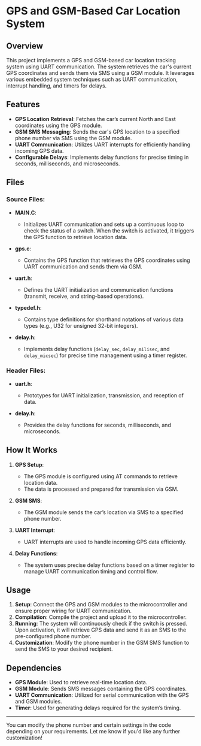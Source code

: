 # GPS and GSM-Based Car Location System

## Overview
This project implements a GPS and GSM-based car location tracking system using UART communication. The system retrieves the car's current GPS coordinates and sends them via SMS using a GSM module. It leverages various embedded system techniques such as UART communication, interrupt handling, and timers for delays.

## Features
- **GPS Location Retrieval**: Fetches the car’s current North and East coordinates using the GPS module.
- **GSM SMS Messaging**: Sends the car's GPS location to a specified phone number via SMS using the GSM module.
- **UART Communication**: Utilizes UART interrupts for efficiently handling incoming GPS data.
- **Configurable Delays**: Implements delay functions for precise timing in seconds, milliseconds, and microseconds.

## Files

### Source Files:
- **MAIN.C**: 
  - Initializes UART communication and sets up a continuous loop to check the status of a switch. When the switch is activated, it triggers the GPS function to retrieve location data.
  
- **gps.c**:
  - Contains the GPS function that retrieves the GPS coordinates using UART communication and sends them via GSM.
  
- **uart.h**:
  - Defines the UART initialization and communication functions (transmit, receive, and string-based operations).
  
- **typedef.h**:
  - Contains type definitions for shorthand notations of various data types (e.g., U32 for unsigned 32-bit integers).
  
- **delay.h**:
  - Implements delay functions (`delay_sec`, `delay_milisec`, and `delay_micsec`) for precise time management using a timer register.

### Header Files:
- **uart.h**: 
  - Prototypes for UART initialization, transmission, and reception of data.
  
- **delay.h**: 
  - Provides the delay functions for seconds, milliseconds, and microseconds.

## How It Works

1. **GPS Setup**: 
   - The GPS module is configured using AT commands to retrieve location data.
   - The data is processed and prepared for transmission via GSM.
   
2. **GSM SMS**: 
   - The GSM module sends the car’s location via SMS to a specified phone number.
   
3. **UART Interrupt**: 
   - UART interrupts are used to handle incoming GPS data efficiently.
   
4. **Delay Functions**: 
   - The system uses precise delay functions based on a timer register to manage UART communication timing and control flow.

## Usage

1. **Setup**: Connect the GPS and GSM modules to the microcontroller and ensure proper wiring for UART communication.
2. **Compilation**: Compile the project and upload it to the microcontroller.
3. **Running**: The system will continuously check if the switch is pressed. Upon activation, it will retrieve GPS data and send it as an SMS to the pre-configured phone number.
4. **Customization**: Modify the phone number in the GSM SMS function to send the SMS to your desired recipient.

## Dependencies

- **GPS Module**: Used to retrieve real-time location data.
- **GSM Module**: Sends SMS messages containing the GPS coordinates.
- **UART Communication**: Utilized for serial communication with the GPS and GSM modules.
- **Timer**: Used for generating delays required for the system’s timing.
---

You can modify the phone number and certain settings in the code depending on your requirements. Let me know if you'd like any further customization!
